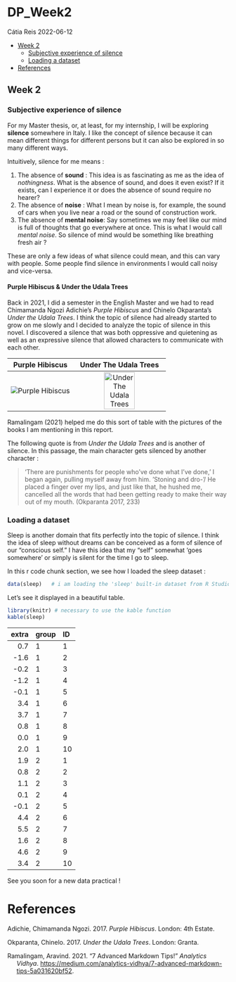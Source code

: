 DP_Week2
================
Cátia Reis
2022-06-12

-   [Week 2](#week-2)
    -   [Subjective experience of
        silence](#subjective-experience-of-silence)
    -   [Loading a dataset](#loading-a-dataset)
-   [References](#references)

## Week 2

### Subjective experience of silence

For my Master thesis, or, at least, for my internship, I will be
exploring **silence** somewhere in Italy. I like the concept of silence
because it can mean different things for different persons but it can
also be explored in so many different ways.

Intuitively, silence for me means :

1.  The absence of **sound** : This idea is as fascinating as me as the
    idea of *nothingness*. What is the absence of sound, and does it
    even exist? If it exists, can I experience it or does the absence of
    sound require no hearer?
2.  The absence of **noise** : What I mean by noise is, for example, the
    sound of cars when you live near a road or the sound of construction
    work.
3.  The absence of **mental noise**: Say sometimes we may feel like our
    mind is full of thoughts that go everywhere at once. This is what I
    would call *mental noise*. So silence of mind would be something
    like breathing fresh air ?

These are only a few ideas of what silence could mean, and this can vary
with people. Some people find silence in environments I would call noisy
and vice-versa.

#### Purple Hibiscus & Under the Udala Trees

Back in 2021, I did a semester in the English Master and we had to read
Chimamanda Ngozi Adichie’s *Purple Hibiscus* and Chinelo Okparanta’s
*Under the Udala Trees*. I think the topic of silence had already
started to grow on me slowly and I decided to analyze the topic of
silence in this novel. I discovered a silence that was both oppressive
and quietening as well as an expressive silence that allowed characters
to communicate with each other.

|                                                             Purple Hibiscus                                                              |                                                                Under The Udala Trees                                                                |
|:----------------------------------------------------------------------------------------------------------------------------------------:|:---------------------------------------------------------------------------------------------------------------------------------------------------:|
| ![Purple Hibiscus](https://static.fnac-static.com/multimedia/Images/FR/NR/80/11/44/4460928/1540-0/tsp20190111222358/Purple-Hibiscus.jpg) | <img src="https://images-eu.ssl-images-amazon.com/images/I/81lkwx77O5L._AC_UL600_SR600,600_.jpg" style="width:60.0%" alt="Under The Udala Trees" /> |

Ramalingam (2021) helped me do this sort of table with the pictures of
the books I am mentioning in this report.

The following quote is from *Under the Udala Trees* and is another of
silence. In this passage, the main character gets silenced by another
character :

> ‘There are punishments for people who’ve done what I’ve done,’ I began
> again, pulling myself away from him. ’Stoning and dro-’/ He placed a
> finger over my lips, and just like that, he hushed me, cancelled all
> the words that had been getting ready to make their way out of my
> mouth. (Okparanta 2017, 233)

### Loading a dataset

Sleep is another domain that fits perfectly into the topic of silence. I
think the idea of sleep without dreams can be conceived as a form of
silence of our “conscious self.” I have this idea that my “self”
somewhat ‘goes somewhere’ or simply is silent for the time I go to
sleep.

In this r code chunk section, we see how I loaded the sleep dataset :

``` r
data(sleep)   # i am loading the 'sleep' built-in dataset from R Studio
```

Let’s see it displayed in a beautiful table.

``` r
library(knitr) # necessary to use the kable function
kable(sleep)
```

| extra | group | ID  |
|------:|:------|:----|
|   0.7 | 1     | 1   |
|  -1.6 | 1     | 2   |
|  -0.2 | 1     | 3   |
|  -1.2 | 1     | 4   |
|  -0.1 | 1     | 5   |
|   3.4 | 1     | 6   |
|   3.7 | 1     | 7   |
|   0.8 | 1     | 8   |
|   0.0 | 1     | 9   |
|   2.0 | 1     | 10  |
|   1.9 | 2     | 1   |
|   0.8 | 2     | 2   |
|   1.1 | 2     | 3   |
|   0.1 | 2     | 4   |
|  -0.1 | 2     | 5   |
|   4.4 | 2     | 6   |
|   5.5 | 2     | 7   |
|   1.6 | 2     | 8   |
|   4.6 | 2     | 9   |
|   3.4 | 2     | 10  |

See you soon for a new data practical !

# References

<div id="refs" class="references csl-bib-body hanging-indent">

<div id="ref-adichie_purple_2017" class="csl-entry">

Adichie, Chimamanda Ngozi. 2017. *Purple Hibiscus*. London: 4th Estate.

</div>

<div id="ref-okparanta_under_2017" class="csl-entry">

Okparanta, Chinelo. 2017. *Under the Udala Trees*. London: Granta.

</div>

<div id="ref-ramalingam_7_2021" class="csl-entry">

Ramalingam, Aravind. 2021. “7 Advanced Markdown Tips!” *Analytics
Vidhya*.
<https://medium.com/analytics-vidhya/7-advanced-markdown-tips-5a031620bf52>.

</div>

</div>
